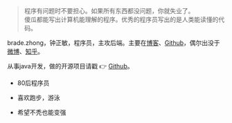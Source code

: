 > 程序有问题时不要担心。如果所有东西都没问题，你就失业了。  
> 傻瓜都能写出计算机能理解的程序。优秀的程序员写出的是人类能读懂的代码。

brade.zhong，钟正敏，程序员，主攻后端。主要在[博客](http://blog.youyeetech.com)、[Github](http://github.com/brade1314)，偶尔出没于[微博](https://weibo.com/6210527293)、[知乎](https://www.zhihu.com/people/brade_zhong)。

从事java开发，做的开源项目请戳 👉 [Github](http://github.com/brade1314)。

+ 80后程序员
* 喜欢跑步，游泳
- 希望不秃也能变强